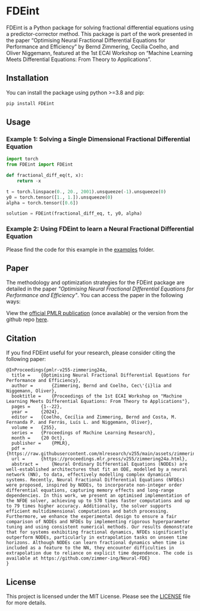 # FDEint

FDEint is a Python package for solving fractional differential equations using a predictor-corrector method. This package is part of the work presented in the paper “Optimising Neural Fractional Differential Equations for Performance and Efficiency” by Bernd Zimmering, Cecília Coelho, and Oliver Niggemann, featured at the 1st ECAI Workshop on “Machine Learning Meets Differential Equations: From Theory to Applications”.

## Installation

You can install the package using python >=3.8 and pip:

```bash
pip install FDEint
```
## Usage

### Example 1: Solving a Single Dimensional Fractional Differential Equation    
```python
import torch
from FDEint import FDEint

def fractional_diff_eq(t, x):
    return -x

t = torch.linspace(0., 20., 2001).unsqueeze(-1).unsqueeze(0)
y0 = torch.tensor([1., 1.]).unsqueeze(0)
alpha = torch.tensor([0.6])

solution = FDEint(fractional_diff_eq, t, y0, alpha)
```

### Example 2: Using FDEint to learn a Neural Fractional Differential Equation
Please find the code for this example in the [examples](Examples) folder.

## Paper

The methodology and optimization strategies for the FDEint package are detailed in the paper *"Optimising Neural Fractional Differential Equations for Performance and Efficiency"*. You can access the paper in the following ways:

View the [official PMLR publication](https://proceedings.mlr.press/v255/zimmering24.html) (once available) or the version from the github repo [here](https://github.com/zimmer-ing/Neural-FDE).

## Citation

If you find FDEint useful for your research, please consider citing the following paper:

```
@InProceedings{pmlr-v255-zimmering24a,
  title = 	 {Optimising Neural Fractional Differential Equations for Performance and Efficiency},
  author =       {Zimmering, Bernd and Coelho, Cec\'{i}lia and Niggemann, Oliver},
  booktitle = 	 {Proceedings of the 1st ECAI Workshop on "Machine Learning Meets Differential Equations: From Theory to Applications"},
  pages = 	 {1--22},
  year = 	 {2024},
  editor = 	 {Coelho, Cecı́lia and Zimmering, Bernd and Costa, M. Fernanda P. and Ferrás, Luı́s L. and Niggemann, Oliver},
  volume = 	 {255},
  series = 	 {Proceedings of Machine Learning Research},
  month = 	 {20 Oct},
  publisher =    {PMLR},
  pdf = 	 {https://raw.githubusercontent.com/mlresearch/v255/main/assets/zimmering24a/zimmering24a.pdf},
  url = 	 {https://proceedings.mlr.press/v255/zimmering24a.html},
  abstract = 	 {Neural Ordinary Differential Equations (NODEs) are well-established architectures that fit an ODE, modelled by a neural network (NN), to data, effectively modelling complex dynamical systems. Recently, Neural Fractional Differential Equations (NFDEs) were proposed, inspired by NODEs, to incorporate non-integer order differential equations, capturing memory effects and long-range dependencies. In this work, we present an optimised implementation of the NFDE solver, achieving up to 570 times faster computations and up to 79 times higher accuracy. Additionally, the solver supports efficient multidimensional computations and batch processing. Furthermore, we enhance the experimental design to ensure a fair comparison of NODEs and NFDEs by implementing rigorous hyperparameter tuning and using consistent numerical methods. Our results demonstrate that for systems exhibiting fractional dynamics, NFDEs significantly outperform NODEs, particularly in extrapolation tasks on unseen time horizons. Although NODEs can learn fractional dynamics when time is included as a feature to the NN, they encounter difficulties in extrapolation due to reliance on explicit time dependence. The code is available at https://github.com/zimmer-ing/Neural-FDE}
}  
```

## License
This project is licensed under the MIT License. Please see the [LICENSE](LICENSE.txt) file for more details.
